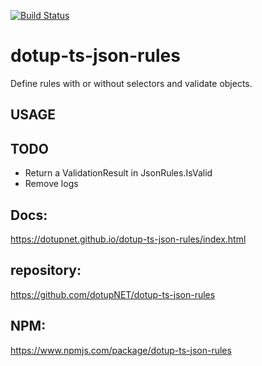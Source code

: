 [![Build Status](https://travis-ci.org/dotupNET/dotup-ts-json-rules.svg?branch=master)](https://travis-ci.org/dotupNET/dotup-ts-json-rules)

# dotup-ts-json-rules
Define rules with or without selectors and validate objects.

## USAGE


## TODO
- Return a ValidationResult in JsonRules.IsValid
- Remove logs

## Docs:
https://dotupnet.github.io/dotup-ts-json-rules/index.html

## repository:
https://github.com/dotupNET/dotup-ts-json-rules

## NPM:
https://www.npmjs.com/package/dotup-ts-json-rules
